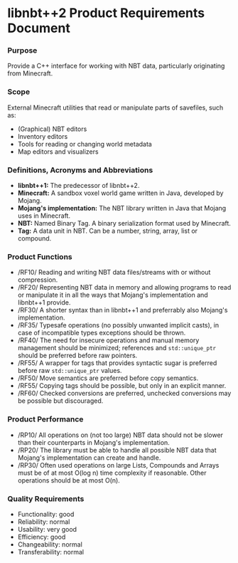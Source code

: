 # libnbt++2 Product Requirements Document

### Purpose
Provide a C++ interface for working with NBT data, particularly originating
from Minecraft.

### Scope
External Minecraft utilities that read or manipulate parts of savefiles,
such as:
- (Graphical) NBT editors
- Inventory editors
- Tools for reading or changing world metadata
- Map editors and visualizers

### Definitions, Acronyms and Abbreviations
- **libnbt++1:** The predecessor of libnbt++2.
- **Minecraft:** A sandbox voxel world game written in Java, developed by
  Mojang.
- **Mojang's implementation:** The NBT library written in Java that Mojang
  uses in Minecraft.
- **NBT:** Named Binary Tag. A binary serialization format used by Minecraft.
- **Tag:** A data unit in NBT. Can be a number, string, array, list or
  compound.

### Product Functions
- /RF10/ Reading and writing NBT data files/streams with or without
  compression.
- /RF20/ Representing NBT data in memory and allowing programs to read or
  manipulate it in all the ways that Mojang's implementation and libnbt++1
  provide.
- /RF30/ A shorter syntax than in libnbt++1 and preferrably also Mojang's
  implementation.
- /RF35/ Typesafe operations (no possibly unwanted implicit casts), in case
  of incompatible types exceptions should be thrown.
- /RF40/ The need for insecure operations and manual memory management should
  be minimized; references and `std::unique_ptr` should be preferred before
  raw pointers.
- /RF55/ A wrapper for tags that provides syntactic sugar is preferred
  before raw `std::unique_ptr` values.
- /RF50/ Move semantics are preferred before copy semantics.
- /RF55/ Copying tags should be possible, but only in an explicit manner.
- /RF60/ Checked conversions are preferred, unchecked conversions may be
  possible but discouraged.

### Product Performance
- /RP10/ All operations on (not too large) NBT data should not be slower
  than their counterparts in Mojang's implementation.
- /RP20/ The library must be able to handle all possible NBT data that
  Mojang's implementation can create and handle.
- /RP30/ Often used operations on large Lists, Compounds and Arrays must
  be of at most O(log n) time complexity if reasonable. Other operations
  should be at most O(n).

### Quality Requirements
- Functionality: good
- Reliability: normal
- Usability: very good
- Efficiency: good
- Changeability: normal
- Transferability: normal
